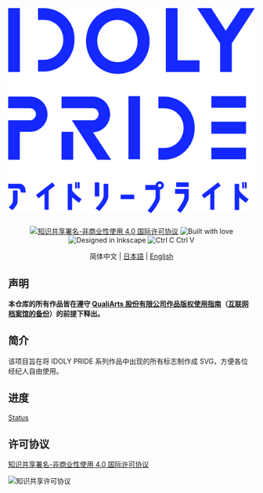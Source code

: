 <h2 align="center">

![IDOLY PRIDE Logo](Logo/idoly-pride-logo-full-blue.svg)

</h2>

<div align="center">

[![知识共享署名-非商业性使用 4.0 国际许可协议](https://forthebadge.com/images/badges/cc-by-nd.svg)](http://creativecommons.org/licenses/by-nc/4.0/) ![Built with love](https://forthebadge.com/images/badges/built-with-love.svg) ![Designed in Inkscape](https://forthebadge.com/images/badges/designed-in-inkscape.svg) ![Ctrl C Ctrl V](https://forthebadge.com/images/badges/ctrl-c-ctrl-v.svg)

简体中文 | [日本語](README.ja.md) | [English](README.en.md)

</div>

## 声明

**本仓库的所有作品皆在遵守 [QualiArts 股份有限公司作品版权使用指南](guideline.md)（[互联网档案馆的备份](https://web.archive.org/web/20210804165602/https://qualiarts.jp/guideline)）的前提下释出。**

## 简介

该项目旨在将 IDOLY PRIDE 系列作品中出现的所有标志制作成 SVG，方便各位经纪人自由使用。

## 进度

[Status](Status.md)

## 许可协议

[知识共享署名-非商业性使用 4.0 国际许可协议](http://creativecommons.org/licenses/by-nc/4.0/)

![知识共享许可协议](https://i.creativecommons.org/l/by-nc/4.0/88x31.png)
